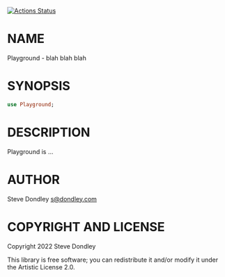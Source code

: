 [![Actions Status](https://github.com/sdondley/Playground/actions/workflows/test.yml/badge.svg)](https://github.com/sdondley/Playground/actions)

NAME
====

Playground - blah blah blah

SYNOPSIS
========

```raku
use Playground;
```

DESCRIPTION
===========

Playground is ...

AUTHOR
======

Steve Dondley <s@dondley.com>

COPYRIGHT AND LICENSE
=====================

Copyright 2022 Steve Dondley

This library is free software; you can redistribute it and/or modify it under the Artistic License 2.0.

